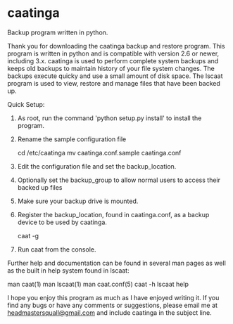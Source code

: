 caatinga
========

Backup program written in python.

Thank you for downloading the caatinga backup and restore program.  This program is
written in python and is compatible with version 2.6 or newer, including 3.x.
caatinga is used to perform complete system backups and keeps old backups to 
maintain history of your file system changes.  The backups execute quicky and
use a small amount of disk space.  The lscaat program is used to view, restore
and manage files that have been backed up.


Quick Setup:

  1.  As root, run the command 'python setup.py install' to install the program.

  2.  Rename the sample configuration file

      cd /etc/caatinga
      mv caatinga.conf.sample caatinga.conf

  3.  Edit the configuration file and set the backup_location.

  4.  Optionally set the backup_group to allow normal users to access their 
      backed up files

  5.  Make sure your backup drive is mounted.

  6.  Register the backup_location, found in caatinga.conf, as a backup device to 
      be used by caatinga.

      caat -g

  7.  Run caat from the console.


Further help and documentation can be found in several man pages as well as the
built in help system found in lscaat:

  man caat(1)
  man lscaat(1)
  man caat.conf(5)
  caat -h
  lscaat help


I hope you enjoy this program as much as I have enjoyed writing it.
If you find any bugs or have any comments or suggestions, please email
me at headmastersquall@gmail.com and include caatinga in the subject line.
